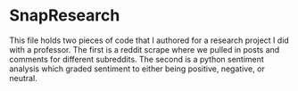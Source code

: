# SnapResearch

This file holds two pieces of code that I authored for a research project I did with a professor. The first is a reddit scrape where we pulled in posts and comments
for different subreddits. The second is a python sentiment analysis which graded sentiment to either being positive, negative, or neutral.
